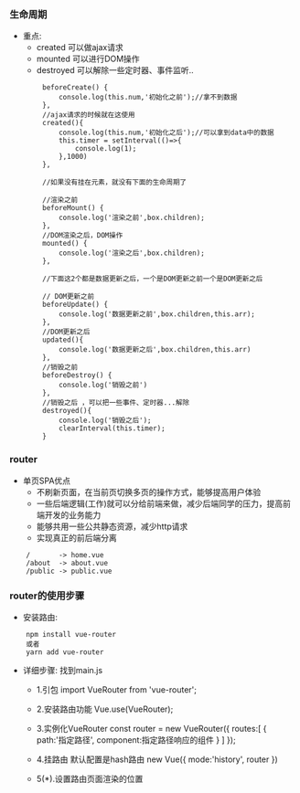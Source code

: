 ### 生命周期
- 重点:
    + created  可以做ajax请求
    + mounted  可以进行DOM操作
    + destroyed 可以解除一些定时器、事件监听..
```
		beforeCreate() {
			console.log(this.num,'初始化之前');//拿不到数据
		},
		//ajax请求的时候就在这使用
		created(){
            console.log(this.num,'初始化之后');//可以拿到data中的数据
            this.timer = setInterval(()=>{
                console.log(1);
            },1000)
        },
        
        //如果没有挂在元素，就没有下面的生命周期了

        //渲染之前
        beforeMount() {
            console.log('渲染之前',box.children);
        },
        //DOM渲染之后，DOM操作
        mounted() {
            console.log('渲染之后',box.children);
        },

        //下面这2个都是数据更新之后，一个是DOM更新之前一个是DOM更新之后
        
        // DOM更新之前
        beforeUpdate() {
            console.log('数据更新之前',box.children,this.arr);
        },
        //DOM更新之后
        updated(){
            console.log('数据更新之后',box.children,this.arr)
        },
        //销毁之前
        beforeDestroy() {
            console.log('销毁之前')
        },
        //销毁之后 ，可以把一些事件、定时器...解除
        destroyed(){
            console.log('销毁之后');
            clearInterval(this.timer);
        }
```
### router
- 单页SPA优点
	+ 不刷新页面，在当前页切换多页的操作方式，能够提高用户体验
	+ 一些后端逻辑(工作)就可以分给前端来做，减少后端同学的压力，提高前端开发的业务能力
	+ 能够共用一些公共静态资源，减少http请求
	+ 实现真正的前后端分离
```
	/  		-> home.vue
	/about  -> about.vue
	/public -> public.vue
```
### router的使用步骤
- 安装路由:
```
	npm install vue-router
	或者
	yarn add vue-router
```
- 详细步骤:
    找到main.js
	+ 1.引包
		import VueRouter from 'vue-router';
	+ 2.安装路由功能
		Vue.use(VueRouter);

	+ 3.实例化VueRouter
		const router = new VueRouter({
			routes:[
					{
						path:'指定路径',
						component:指定路径响应的组件
					}
				]
			});

	+ 4.挂路由
		默认配置是hash路由
			new Vue({
				mode:'history',
					router
				})

	+ 5(*).设置路由页面渲染的位置 <router-view></router-view>